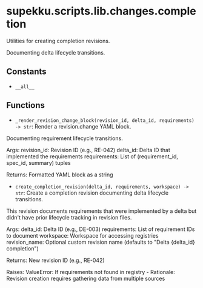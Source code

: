 # supekku.scripts.lib.changes.completion

Utilities for creating completion revisions.

Documenting delta lifecycle transitions.

## Constants

- `__all__`

## Functions

- `_render_revision_change_block(revision_id, delta_id, requirements) -> str`: Render a revision.change YAML block.

Documenting requirement lifecycle transitions.

Args:
    revision_id: Revision ID (e.g., RE-042)
    delta_id: Delta ID that implemented the requirements
    requirements: List of (requirement_id, spec_id, summary) tuples

Returns:
    Formatted YAML block as a string
- `create_completion_revision(delta_id, requirements, workspace) -> str`: Create a completion revision documenting delta lifecycle transitions.

This revision documents requirements that were implemented by a delta
but didn't have prior lifecycle tracking in revision files.

Args:
    delta_id: Delta ID (e.g., DE-003)
    requirements: List of requirement IDs to document
    workspace: Workspace for accessing registries
    revision_name: Optional custom revision name
        (defaults to "Delta {delta_id} completion")

Returns:
    New revision ID (e.g., RE-042)

Raises:
    ValueError: If requirements not found in registry - Rationale: Revision creation requires gathering data from multiple sources
